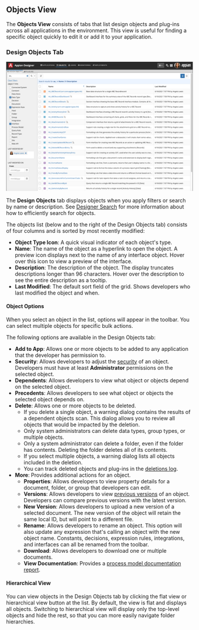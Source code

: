 ## Objects View

The **Objects View** consists of tabs that list design objects and plug-ins across all applications in the environment. This view is useful for finding a specific object quickly to edit it or add it to your application.

### Design Objects Tab

![Objects View](../Media/Objects%20View.png)

The **Design Objects** tab displays objects when you apply filters or search by name or description. See [Designer Search](https://docs.appian.com/suite/help/22.1/find_and_search_in_appian.html) for more information about how to efficiently search for objects.

The objects list (below and to the right of the Design Objects tab) consists of four columns and is sorted by most recently modified:
* **Object Type Icon**: A quick visual indicator of each object's type.
* **Name**: The name of the object as a hyperlink to open the object. A preview icon displays next to the name of any interface object. Hover over this icon to view a preview of the interface.
* **Description**: The description of the object. The display truncates descriptions longer than 96 characters. Hover over the description to see the entire description as a tooltip.
* **Last Modified**: The default sort field of the grid. Shows developers who last modified the object and when.

#### Object Options

When you select an object in the list, options will appear in the toolbar. You can select multiple objects for specific bulk actions.

The following options are available in the Design Objects tab:
* **Add to App**: Allows one or more objects to be added to any application that the developer has permission to.
* **Security**: Allows developers to adjust the [security](https://docs.appian.com/suite/help/22.1/object-security.html) of an object. Developers must have at least **Administrator** permissions on the selected object.
* **Dependents**: Allows developers to view what object or objects depend on the selected object.
* **Precedents**: Allows developers to see what object or objects the selected object depends on.
* **Delete**: Allows one or more objects to be deleted.
  * If you delete a single object, a warning dialog contains the results of a dependent objects scan. This dialog allows you to review all objects that would be impacted by the deletion.
  * Only system administrators can delete data types, group types, or multiple objects.
  * Only a system administrator can delete a folder, even if the folder has contents. Deleting the folder deletes all of its contents.
  * If you select multiple objects, a warning dialog lists all objects included in the deletion.
  * You can track deleted objects and plug-ins in the [deletions log](https://docs.appian.com/suite/help/22.1/Logging.html#deletions).
* **More**: Provides additional actions for an object.
  * **Properties**: Allows developers to view property details for a document, folder, or group that developers can edit.
  * **Versions**: Allows developers to view [previous versions](https://docs.appian.com/suite/help/22.1/Managing_Object_Versions.html) of an object. Developers can compare previous versions with the latest version.
  * **New Version**: Allows developers to upload a new version of a selected document. The new version of the object will retain the same local ID, but will point to a different file.
  * **Rename**: Allows developers to rename an object. This option will also update any expression that's calling an object with the new object name. Constants, decisions, expression rules, integrations, and interfaces can all be renamed from the toolbar.
  * **Download**: Allows developers to download one or multiple documents.
  * **View Documentation**: Provides a [process model documentation report](https://docs.appian.com/suite/help/22.1/process-model-object.html#generating-process-model-documentation).

#### Hierarchical View

You can view objects in the Design Objects tab by clicking the flat view or hierarchical view button at the list. By default, the view is flat and displays all objects. Switching to hierarchical view will display only the top-level objects and hide the rest, so that you can more easily navigate folder hierarchies.